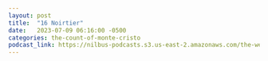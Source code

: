 ```yaml
---
layout: post
title:  "16 Noirtier"
date:   2023-07-09 06:16:00 -0500
categories: the-count-of-monte-cristo
podcast_link: https://nilbus-podcasts.s3.us-east-2.amazonaws.com/the-well-trained-mind/The%20Count%20of%20Monte%20Cristo/16%20Noirtier.mp3
---
```


